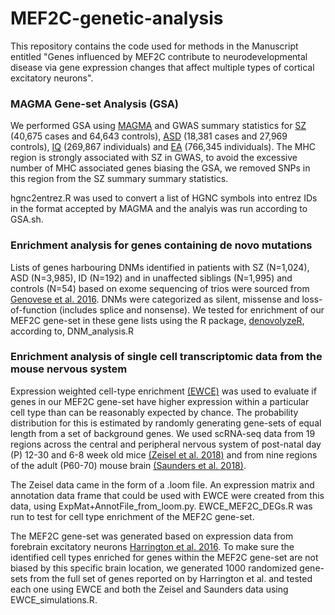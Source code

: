 # MEF2C-genetic-analysis

This repository contains the code used for methods in the Manuscript entitled "Genes influenced by MEF2C contribute to neurodevelopmental disease via gene expression changes that affect multiple types of cortical excitatory neurons".

### MAGMA Gene-set Analysis (GSA)

We performed GSA using [MAGMA](https://journals.plos.org/ploscompbiol/article?id=10.1371/journal.pcbi.1004219) and GWAS summary statistics for [SZ](https://www.nature.com/articles/s41588-018-0059-2) (40,675 cases and 64,643 controls), [ASD](https://www.nature.com/articles/s41588-019-0344-8) (18,381 cases and 27,969 controls), [IQ](https://www.nature.com/articles/s41588-018-0152-6) (269,867 individuals) and [EA](https://www.nature.com/articles/s41588-018-0147-3) (766,345 individuals). The MHC region is strongly associated with SZ in GWAS, to avoid the excessive number of MHC associated genes biasing the GSA, we removed SNPs in this region from the SZ summary summary statistics.

hgnc2entrez.R was used to convert a list of HGNC symbols into entrez IDs in the format accepted by MAGMA and the analyis was run according to GSA.sh.

### Enrichment analysis for genes containing de novo mutations

Lists of genes harbouring DNMs identified in patients with SZ (N=1,024), ASD (N=3,985), ID (N=192) and in unaffected siblings (N=1,995) and controls (N=54) based on exome sequencing of trios were sourced from [Genovese et al. 2016](https://www.nature.com/articles/nn.4402). DNMs were categorized as silent, missense and loss-of-function (includes splice and nonsense). We tested for enrichment of our MEF2C gene-set in these gene lists using the R package, [denovolyzeR](http://denovolyzer.org/), according to, DNM_analysis.R 

### Enrichment analysis of single cell transcriptomic data from the mouse nervous system

Expression weighted cell-type enrichment [(EWCE)](https://github.com/NathanSkene/EWCE) was used to evaluate if genes in our MEF2C gene-set have higher expression within a particular cell type than can be reasonably expected by chance. The probability distribution for this is estimated by randomly generating gene-sets of equal length from a set of background genes. We used scRNA-seq data from 19 regions across the central and peripheral nervous system of post-natal day (P) 12-30 and 6-8 week old mice [(Zeisel et al. 2018)](https://pubmed.ncbi.nlm.nih.gov/30096314/) and from nine regions of the adult (P60-70) mouse brain [(Saunders et al. 2018)](https://pubmed.ncbi.nlm.nih.gov/30096299/).

The Zeisel data came in the form of a .loom file. An expression matrix and annotation data frame that could be used with EWCE were created from this data, using ExpMat+AnnotFile_from_loom.py. EWCE_MEF2C_DEGs.R was run to test for cell type enrichment of the MEF2C gene-set.

The MEF2C gene-set was generated based on expression data from forebrain excitatory neurons [Harrington et al. 2016](https://elifesciences.org/articles/20059). To make sure the identified cell types enriched for genes within the MEF2C gene-set are not biased by this specific brain location, we generated 1000 randomized gene-sets from the full set of genes reported on by Harrington et al. and tested each one using EWCE and both the Zeisel and Saunders data using EWCE_simulations.R.

